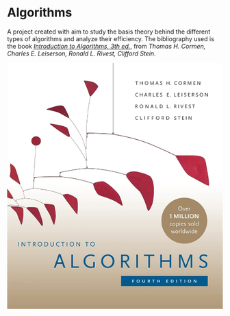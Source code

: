 # Algorithms

A project created with aim to study the basis theory behind the different types of algorithms and analyze their efficiency. The bibliography used is the book [_Introduction to Algorithms, 3th ed._](https://en.wikipedia.org/wiki/Introduction_to_Algorithms), from _Thomas H. Cormen, Charles E. Leiserson, Ronald L. Rivest, Clifford Stein_.

![Algorithms Book](/algorithms.jpg)
